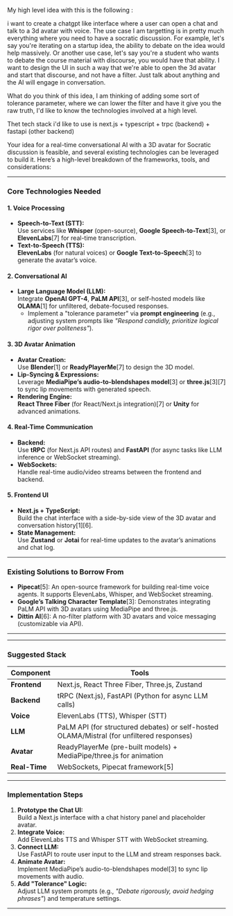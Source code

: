 My high level idea with this is the following :

i want to create a chatgpt like interface where a user can open a chat and talk to a 3d avatar with voice. The use case I am targetting is in pretty much everything where you need to have a socratic discussion. For example, let's say you're iterating on a startup idea, the ability to debate on the idea would help massively. Or another use case, let's say you're a student who wants to debate the course material with discourse, you would have that ability. I want to design the UI in such a way that we're able to open the 3d avatar and start that discourse, and not have a filter. Just talk about anything and the AI will engage in conversation.

What do you think of this idea, I am thinking of adding some sort of tolerance parameter, where we can lower the filter and have it give you the raw truth, I'd like to know the technologies involved at a high level.

Thet tech stack i'd like to use is next.js + typescript + trpc (backend) + fastapi (other backend)


Your idea for a real-time conversational AI with a 3D avatar for Socratic discussion is feasible, and several existing technologies can be leveraged to build it. Here’s a high-level breakdown of the frameworks, tools, and considerations:

---

### **Core Technologies Needed**
#### **1. Voice Processing**
- **Speech-to-Text (STT):**  
  Use services like **Whisper** (open-source), **Google Speech-to-Text**[3], or **ElevenLabs**[7] for real-time transcription.  
- **Text-to-Speech (TTS):**  
  **ElevenLabs** (for natural voices) or **Google Text-to-Speech**[3] to generate the avatar’s voice.

#### **2. Conversational AI**
- **Large Language Model (LLM):**  
  Integrate **OpenAI GPT-4**, **PaLM API**[3], or self-hosted models like **OLAMA**[1] for unfiltered, debate-focused responses.  
  - Implement a "tolerance parameter" via **prompt engineering** (e.g., adjusting system prompts like *"Respond candidly, prioritize logical rigor over politeness"*).  

#### **3. 3D Avatar Animation**
- **Avatar Creation:**  
  Use **Blender**[1] or **ReadyPlayerMe**[7] to design the 3D model.  
- **Lip-Syncing & Expressions:**  
  Leverage **MediaPipe’s audio-to-blendshapes model**[3] or **three.js**[3][7] to sync lip movements with generated speech.  
- **Rendering Engine:**  
  **React Three Fiber** (for React/Next.js integration)[7] or **Unity** for advanced animations.

#### **4. Real-Time Communication**
- **Backend:**  
  Use **tRPC** (for Next.js API routes) and **FastAPI** (for async tasks like LLM inference or WebSocket streaming).  
- **WebSockets:**  
  Handle real-time audio/video streams between the frontend and backend.

#### **5. Frontend UI**
- **Next.js + TypeScript:**  
  Build the chat interface with a side-by-side view of the 3D avatar and conversation history[1][6].  
- **State Management:**  
  Use **Zustand** or **Jotai** for real-time updates to the avatar’s animations and chat log.

---

### **Existing Solutions to Borrow From**
- **Pipecat**[5]: An open-source framework for building real-time voice agents. It supports ElevenLabs, Whisper, and WebSocket streaming.  
- **Google’s Talking Character Template**[3]: Demonstrates integrating PaLM API with 3D avatars using MediaPipe and three.js.  
- **Dittin AI**[6]: A no-filter platform with 3D avatars and voice messaging (customizable via API).

---

---

### **Suggested Stack**
| Component          | Tools                                                                                     |
|--------------------|------------------------------------------------------------------------------------------|
| **Frontend**       | Next.js, React Three Fiber, Three.js, Zustand                                            |
| **Backend**        | tRPC (Next.js), FastAPI (Python for async LLM calls)                                     |
| **Voice**          | ElevenLabs (TTS), Whisper (STT)                                                          |
| **LLM**            | PaLM API (for structured debates) or self-hosted OLAMA/Mistral (for unfiltered responses) |
| **Avatar**         | ReadyPlayerMe (pre-built models) + MediaPipe/three.js for animation                      |
| **Real-Time**      | WebSockets, Pipecat framework[5]                                                        |

---

### **Implementation Steps**
1. **Prototype the Chat UI:**  
   Build a Next.js interface with a chat history panel and placeholder avatar.  
2. **Integrate Voice:**  
   Add ElevenLabs TTS and Whisper STT with WebSocket streaming.  
3. **Connect LLM:**  
   Use FastAPI to route user input to the LLM and stream responses back.  
4. **Animate Avatar:**  
   Implement MediaPipe’s audio-to-blendshapes model[3] to sync lip movements with audio.  
5. **Add "Tolerance" Logic:**  
   Adjust LLM system prompts (e.g., *"Debate rigorously, avoid hedging phrases"*) and temperature settings.

---


